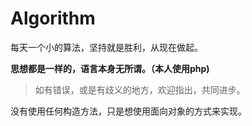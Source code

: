 # Algorithm

每天一个小的算法，坚持就是胜利，从现在做起。


**思想都是一样的，语言本身无所谓。（本人使用php)**


> 如有错误，或是有歧义的地方，欢迎指出，共同进步。


没有使用任何构造方法，只是想使用面向对象的方式来实现。